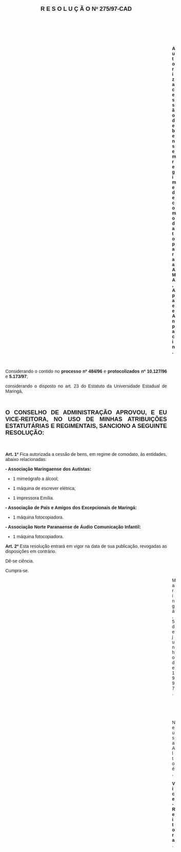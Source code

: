 <BODY>

<B><FONT FACE="Arial" SIZE=4><P ALIGN="CENTER">R E S O L U &Ccedil; &Atilde; O   Nº 275/97-CAD</P>
</B></FONT><FONT FACE="Arial">
<P>&nbsp;</P>
<P>&nbsp;</P>
<P>&nbsp;</P><DIR>
<DIR>
<DIR>
<DIR>
<DIR>
<DIR>
<DIR>
<DIR>
<DIR>
<DIR>
<DIR>
<DIR>
<DIR>

<B><P ALIGN="JUSTIFY">Autoriza cess&atilde;o de bens em regime de comodato para a AMA, Apae e Anpacin.</P>

</B><P>&nbsp;</P></DIR>
</DIR>
</DIR>
</DIR>
</DIR>
</DIR>
</DIR>
</DIR>
</DIR>
</DIR>
</DIR>
</DIR>
</DIR>

<P ALIGN="JUSTIFY">&#9;&#9;Considerando o contido no <B>processo nº 484/96</B> e <B>protocolizados nº 10.127/96</B> e <B>5.173/97</B>;</P>
<P ALIGN="JUSTIFY">&#9;&#9;considerando o disposto no art. 23 do Estatuto da Universidade Estadual de Maring&aacute;,</P>
<P ALIGN="JUSTIFY"></P>
<P ALIGN="JUSTIFY">&nbsp;</P>
</FONT><B><FONT FACE="Arial" SIZE=4><P ALIGN="JUSTIFY">O CONSELHO DE ADMINISTRA&Ccedil;&Atilde;O APROVOU, E EU VICE-REITORA, NO USO DE MINHAS ATRIBUI&Ccedil;&Otilde;ES ESTATUT&Aacute;RIAS E REGIMENTAIS, SANCIONO A SEGUINTE RESOLU&Ccedil;&Atilde;O:</P>
</B></FONT><FONT FACE="Arial"><P ALIGN="JUSTIFY"></P>
<P ALIGN="JUSTIFY">&nbsp;</P>
<P ALIGN="JUSTIFY">&#9;&#9;<B>Art. 1º</B> Fica autorizada a cess&atilde;o de bens, em regime de comodato, &agrave;s entidades, abaixo relacionadas:</P>
<B><P ALIGN="JUSTIFY">- Associa&ccedil;&atilde;o Maringaense dos Autistas:</P>

<UL>
</B><P ALIGN="JUSTIFY"><LI>1 mime&oacute;grafo a &aacute;lcool;</LI></P>
<P ALIGN="JUSTIFY"><LI>1 m&aacute;quina de escrever el&eacute;trica;</LI></P>
<P ALIGN="JUSTIFY"><LI>1 impressora Em&iacute;lia.</LI></P></UL>

<B><P ALIGN="JUSTIFY">- Associa&ccedil;&atilde;o de Pais e Amigos dos Excepcionais de Maring&aacute;:</P>

<UL>
</B><P ALIGN="JUSTIFY"><LI>1 m&aacute;quina fotocopiadora.</LI></P></UL>

<B><P ALIGN="JUSTIFY">- Associa&ccedil;&atilde;o Norte Paranaense de &Aacute;udio Comunica&ccedil;&atilde;o Infantil:</P>

<UL>
</B><P ALIGN="JUSTIFY"><LI>1 m&aacute;quina fotocopiadora.</LI></P></UL>

<P ALIGN="JUSTIFY">&#9;&#9;<B>Art. 2º</B> Esta resolu&ccedil;&atilde;o entrar&aacute; em vigor na data de sua publica&ccedil;&atilde;o, revogadas as disposi&ccedil;&otilde;es em contr&aacute;rio.</P>
<P>&#9;&#9;D&ecirc;-se ci&ecirc;ncia.</P>
<P>&#9;&#9;Cumpra-se.</P>
<DIR>
<DIR>
<DIR>
<DIR>
<DIR>
<DIR>
<DIR>
<DIR>
<DIR>
<DIR>
<DIR>
<DIR>
<DIR>

<P>Maring&aacute;, 5 de junho de 1997.</P>

<P>&nbsp;</P>
<P>&nbsp;</P>
<P>Neusa Alto&eacute;,</P>
<B><P>Vice-Reitora</B>.</P>
</FONT><FONT SIZE=2></DIR>
</DIR>
</DIR>
</DIR>
</DIR>
</DIR>
</DIR>
</DIR>
</DIR>
</DIR>
</DIR>
</DIR>
</DIR>
</FONT></BODY>
